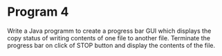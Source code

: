 # Program 4
Write a Java programm to create a progress bar GUI which displays the copy status of writing contents of one file to another file.
Terminate the progress bar on click of STOP button and display the contents of the file.
